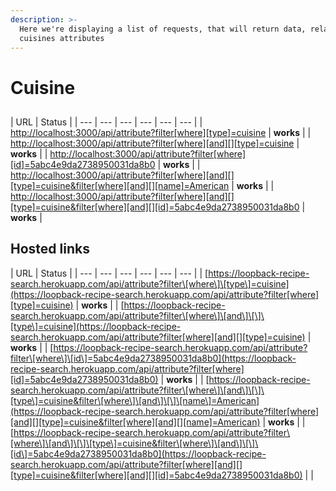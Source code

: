 ```yaml
---
description: >-
  Here we're displaying a list of requests, that will return data, related to
  cuisines attributes
---
```


# Cuisine

## 

| URL | Status |
| --- | --- | --- | --- | --- | --- |
| ​[http://localhost:3000/api/attribute?filter\[where\]\[type\]=cuisine](http://localhost:3000/api/attribute?filter[where][type]=cuisine) | **works** |
| ​[http://localhost:3000/api/attribute?filter\[where\]\[and\]\[\]\[type\]=cuisine](http://localhost:3000/api/attribute?filter[where][and][][type]=cuisine) | **works** |
| ​[http://localhost:3000/api/attribute?filter\[where\]\[id\]=5abc4e9da2738950031da8b0](http://localhost:3000/api/attribute?filter[where][id]=5abc4e9da2738950031da8b0) | **works** |
| [http://localhost:3000/api/attribute?filter\[where\]\[and\]\[\]\[type\]=cuisine&filter\[where\]\[and\]\[\]\[name\]=American](http://localhost:3000/api/attribute?filter[where][and][][type]=cuisine&filter[where][and][][name]=American) | **works** |
| [http://localhost:3000/api/attribute?filter\[where\]\[and\]\[\]\[type\]=cuisine&filter\[where\]\[and\]\[\]\[id\]=5abc4e9da2738950031da8b0](http://localhost:3000/api/attribute?filter[where][and][][type]=cuisine&filter[where][and][][id]=5abc4e9da2738950031da8b0) | **works** |

## Hosted links

| URL | Status |
| --- | --- | --- | --- | --- | --- |
| [https://loopback-recipe-search.herokuapp.com/api/attribute?filter\[where\]\[type\]=cuisine](https://loopback-recipe-search.herokuapp.com/api/attribute?filter[where][type]=cuisine) | **works** |
| ​[https://loopback-recipe-search.herokuapp.com/api/attribute?filter\[where\]\[and\]\[\]\[type\]=cuisine](https://loopback-recipe-search.herokuapp.com/api/attribute?filter[where][and][][type]=cuisine) | **works** |
| ​[https://loopback-recipe-search.herokuapp.com/api/attribute?filter\[where\]\[id\]=5abc4e9da2738950031da8b0](https://loopback-recipe-search.herokuapp.com/api/attribute?filter[where][id]=5abc4e9da2738950031da8b0) | **works** |
| [https://loopback-recipe-search.herokuapp.com/api/attribute?filter\[where\]\[and\]\[\]\[type\]=cuisine&filter\[where\]\[and\]\[\]\[name\]=American](https://loopback-recipe-search.herokuapp.com/api/attribute?filter[where][and][][type]=cuisine&filter[where][and][][name]=American) | **works** |
| [https://loopback-recipe-search.herokuapp.com/api/attribute?filter\[where\]\[and\]\[\]\[type\]=cuisine&filter\[where\]\[and\]\[\]\[id\]=5abc4e9da2738950031da8b0](https://loopback-recipe-search.herokuapp.com/api/attribute?filter[where][and][][type]=cuisine&filter[where][and][][id]=5abc4e9da2738950031da8b0) |  |

